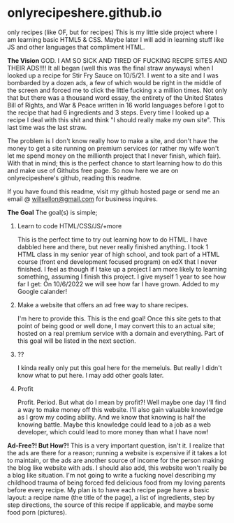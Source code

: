 # onlyrecipeshere.github.io
only recipes (like OF, but for recipes)
This is my little side project where I am learning basic HTML5 & CSS. Maybe later I will add in learning stuff like JS and other languages that compliment HTML.

**The Vision**
GOD. I AM SO SICK AND TIRED OF FUCKING RECIPE SITES AND THEIR ADS!!!! 
It all began (well this was the final straw anyways) when I looked up a recipe for Stir Fry Sauce on 10/5/21. I went to a site and I was bombarded by a dozen ads, a few of 
which would be right in the middle of the screen and forced me to click the little fucking x a million times. Not only that but there was a thousand word essay, the entirety of 
the United States Bill of Rights, and War & Peace written in 16 world languages before I got to the recipe that had 6 ingredients and 3 steps. Every time I looked up a recipe I 
deal with this shit and think "I should really make my own site". This last time was the last straw.

The problem is I don't know really how to make a site, and don't have the money to get a site running on premium services (or rather my wife won't let me spend money on the millionth
project that I never finish, which fair). With that in mind; this is the perfect chance to start learning how to do this and make use of Githubs free page. So now here we are 
on onlyrecipeshere's github, reading this readme. 

If you have found this readme, visit my github hosted page or send me an email @ willsellon@gmail.com for business inquires.

**The Goal**
The goal(s) is simple; 
1. Learn to code HTML/CSS/JS/+more

   This is the perfect time to try out learning how to do HTML. I have dabbled here and there, but never really finished anything. I took 1 HTML class in my senior year of high
   school, and took part of a HTML course (front end development focused program) on edX that I never finished. I feel as though if I take up a project I am more likely to 
   learning something, assuming I finish this project. I give myself 1 year to see how far I get: On 10/6/2022 we will see how far I have grown. Added to my Google calander! 

2. Make a website that offers an ad free way to share recipes.
 
   I'm here to provide this. This is the end goal! Once this site gets to that point of being good or well done, I may convert this to an actual site; hosted on a real premium 
   service with a domain and everything. Part of this goal will be listed in the next section.
3. ??

   I kinda really only put this goal here for the memeluls. But really I didn't know what to put here. I may add other goals later.
4. Profit

   Profit. Period. But what do I mean by profit?! Well maybe one day I'll find a way to make money off this website. I'll also gain valuable knowledge as I grow my coding ability. 
   And we know that knowing is half the knowing battle. Maybe this knowledge could lead to a job as a web developer, which could lead to more money than what I have now!
   
**Ad-Free?! But How?!**
This is a very important question, isn't it. I realize that the ads are there for a reason; running a website is expensive if it takes a lot to maintain, or the ads are another 
source of income for the person making the blog like website with ads. I should also add, this website won't really be a blog like situation. I'm not going to write a fucking
novel describing my childhood trauma of being forced fed delicious food from my loving parents before every recipe. My plan is to have each recipe page have a basic layout: a
recipe name (the title of the page), a list of ingredients, step by step directions, the source of this recipe if applicable, and maybe some food porn (pictures).
